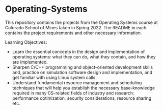 # Operating-Systems
This repository contains the projects from the Operating Systems course at Colorado School of Mines taken in Spring 2022. The README in each contains the project requirements and other necessary information.

Learning Objectives:
  - Learn the essential concepts in the design and implementation of operating systems: what they can do,
what they contain, and how they are implemented.
  - Sharpen C/C++ programming and object-oriented development skills and, practice on simulation
software design and implementation, and get familiar with using Linux system calls.
  - Understand fundamental resource management and scheduling techniques that will help you establish
the necessary base-knowledge required in many CS-related fields of industry and research: performance optimization, security considerations, resource sharing etc.
